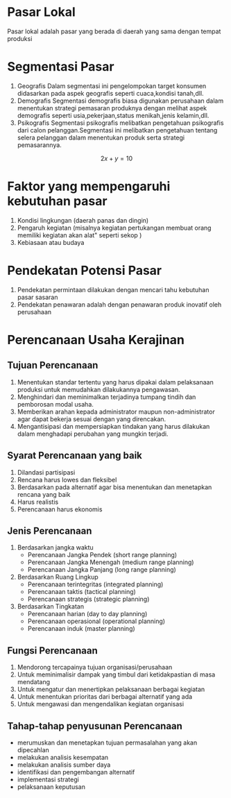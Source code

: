 
# Pasar Lokal
Pasar lokal adalah pasar yang berada di daerah yang sama dengan tempat produksi

# Segmentasi Pasar
1. Geografis
	Dalam segmentasi  ini pengelompokan target konsumen didasarkan pada aspek geografis  seperti cuaca,kondisi tanah,dll.
2. Demografis
    Segmentasi  demografis  biasa digunakan perusahaan dalam menentukan strategi pemasaran produknya dengan melihat aspek demografis  seperti  usia,pekerjaan,status menikah,jenis kelamin,dll.
3. Psikografis
    Segmentasi psikografis melibatkan pengetahuan psikografis dari calon pelanggan.Segmentasi ini melibatkan pengetahuan tentang selera pelanggan dalam menentukan produk serta strategi pemasarannya.

$$
2x + y = 10
$$
# Faktor yang mempengaruhi kebutuhan pasar
1. Kondisi lingkungan (daerah panas dan dingin)
2. Pengaruh kegiatan (misalnya kegiatan pertukangan membuat orang memiliki kegiatan  akan alat" seperti sekop )
3. Kebiasaan atau budaya

# Pendekatan Potensi Pasar
1. Pendekatan  permintaan dilakukan dengan mencari tahu kebutuhan pasar sasaran
2. Pendekatan penawaran adalah dengan penawaran produk inovatif oleh perusahaan

# Perencanaan Usaha Kerajinan
## Tujuan Perencanaan
1. Menentukan standar tertentu yang harus dipakai dalam pelaksanaan produksi untuk memudahkan dilakukannya pengawasan.
2. Menghindari dan meminimalkan terjadinya tumpang tindih dan pemborosan modal usaha.
3. Memberikan arahan kepada administrator maupun non-administrator agar dapat bekerja sesuai dengan yang direncakan.
4. Mengantisipasi dan mempersiapkan tindakan yang harus dilakukan dalam menghadapi perubahan yang mungkin terjadi.

## Syarat Perencanaan yang baik
1. Dilandasi partisipasi
2. Rencana harus lowes dan fleksibel
3. Berdasarkan pada alternatif agar bisa menentukan dan menetapkan rencana yang baik
4. Harus realistis
5. Perencanaan harus ekonomis

## Jenis Perencanaan
1. Berdasarkan jangka waktu
    - Perencanaan Jangka Pendek (short range planning)
    - Perencanaan Jangka Menengah (medium range planning)
    - Perencanaan Jangka Panjang (long range planning)
2. Berdasarkan Ruang Lingkup
    - Perencanaan terintegritas (integrated planning)
    - Perencanaan taktis (tactical planning)
    - Perencanaan strategis (strategic planning)
3. Berdasarkan Tingkatan
    - Perencanaan harian (day to day planning)
    - Perencanaan operasional (operational planning)
    - Perencanaan induk (master planning)

## Fungsi Perencanaan
1. Mendorong tercapainya tujuan organisasi/perusahaan
2. Untuk meminimalisir dampak yang timbul dari ketidakpastian di masa mendatang
3. Untuk mengatur dan menertipkan pelaksanaan berbagai kegiatan
4. Untuk menentukan prioritas dari berbagai alternatif yang ada
5. Untuk mengawasi dan mengendalikan kegiatan organisasi

## Tahap-tahap penyusunan Perencanaan
- merumuskan dan menetapkan tujuan permasalahan yang akan dipecahlan
- melakukan analisis kesempatan
- melakukan analisis sumber daya
- identifikasi dan pengembangan alternatif
- implementasi strategi
- pelaksanaan keputusan